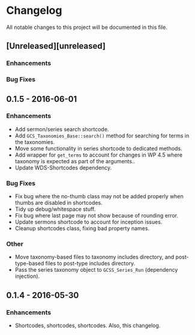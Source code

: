 # Changelog
All notable changes to this project will be documented in this file.

## [Unreleased][unreleased]

### Enhancements

### Bug Fixes

## 0.1.5 - 2016-06-01

### Enhancements

* Add sermon/series search shortcode.
* Add `GCS_Taxonomies_Base::search()` method for searching for terms in the taxonomies.
* Move some functionality in series shortcode to dedicated methods.
* Add wrapper for `get_terms` to account for changes in WP 4.5 where taxonomy is expected as part of the arguments..
* Update WDS-Shortcodes dependency.

### Bug Fixes

* Fix bug where the no-thumb class may not be added properly when thumbs are disabled in shortcodes.
* Tidy up debug/whitespace stuff.
* Fix bug where last page may not show because of rounding error.
* Update sermons shortcode to account for inception issues.
* Cleanup shortcodes class, fixing bad property names.

### Other

* Move taxonomy-based files to taxonomy includes directory, and post-type-based files to post-type includes directory.
* Pass the series taxonomy object to `GCSS_Series_Run` (dependency injection).

## 0.1.4 - 2016-05-30

### Enhancements

* Shortcodes, shortcodes, shortcodes. Also, this changelog.
